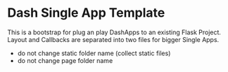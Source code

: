 # Dash Single App Template

This is a bootstrap for plug an play DashApps to an existing Flask Project.
Layout and Callbacks are separated into two files for bigger Single Apps.

- do not change static folder name (collect static files)
- do not change page folder name